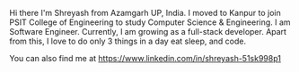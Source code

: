 Hi there I'm Shreyash from Azamgarh UP, India. I moved to Kanpur to join PSIT College of Engineering to study Computer Science & Engineering. 
I am Software Engineer. Currently, I am growing as a full-stack developer. Apart from this, I love to do only 3 things in a day eat sleep, and code.

You can also find me at https://www.linkedin.com/in/shreyash-51sk998p1
